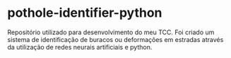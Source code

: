 # pothole-identifier-python
Repositório utilizado para desenvolvimento do meu TCC. Foi criado um sistema de identificação de buracos ou deformações em estradas através da utilização de redes neurais artificiais e python.

